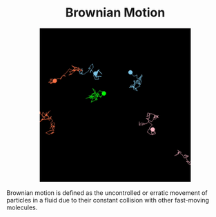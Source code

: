 


<h1 align="center"> 
 Brownian Motion </h1>
<p align="center">
 
  <img src="particles.gif" width="350" alt="accessibility text">
</p>
<p>
Brownian motion is defined as the uncontrolled or erratic movement of particles in a fluid due to their constant collision with other fast-moving molecules.
</p>
